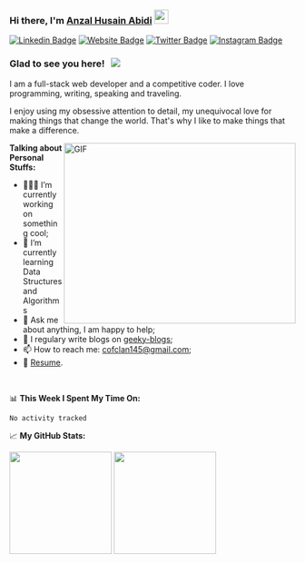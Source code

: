 ### Hi there, I'm <a href="https://anzalabidi.netlify.app" target="_blank">Anzal Husain Abidi</a>&nbsp;<img src="https://media.giphy.com/media/hvRJCLFzcasrR4ia7z/giphy.gif" width="25px" height="25px">

[![Linkedin Badge](https://img.shields.io/badge/-LinkedIn-0e76a8?style=flat-square&logo=Linkedin&logoColor=white)](https://www.linkedin.com/in/anzal-husain-abidi-740a40204/)
[![Website Badge](https://img.shields.io/badge/Website-3b5998?style=flat-square&logo=google-chrome&logoColor=white)](https://anzalabidi.netlify.app)
[![Twitter Badge](https://img.shields.io/badge/-Twitter-00acee?style=flat-square&logo=Twitter&logoColor=white)](https://twitter.com/AnzalAbidi)
[![Instagram Badge](https://img.shields.io/badge/-Instagram-e4405f?style=flat-square&logo=Instagram&logoColor=white)](https://instagram.com/anzalabidi/)


### Glad to see you here! &nbsp; ![](https://visitor-badge.glitch.me/badge?page_id=anzal1.anzal1)

I am a full-stack web developer and a competitive coder. I love programming, writing, speaking and traveling.

 I enjoy using my obsessive attention to detail, my unequivocal love for making things that change the world. That's why I like to make things that make a difference.

<img align="right" alt="GIF" src="https://i.giphy.com/media/qgQUggAC3Pfv687qPC/giphy.webp" width="408" height="318" border-radius="20%" />
  

**Talking about Personal Stuffs:**

- 👨🏻‍💻 I’m currently working on something cool;
- 🚀 I’m currently learning Data Structures and Algorithms
- 💬 Ask me about anything, I am happy to help;
- 📝 I regulary write blogs on [geeky-blogs](https://geeky-blogs.netlify.app/);
- 📫 How to reach me: cofclan145@gmail.com;
- 📝 [Resume](https://anzalabidi.netlify.app/#/).

</br>

📊 **This Week I Spent My Time On:**
<!--START_SECTION:waka-->

```text
No activity tracked
```

<!--END_SECTION:waka-->


📈 **My GitHub Stats:**

<p>
  <img height="180em" src="https://github-readme-stats.vercel.app/api?username=anzal1&theme=dracula&show_icons=true&hide_border=true&&count_private=true&include_all_commits=true" />
  <img height="180em" src="https://github-readme-stats.vercel.app/api/top-langs/?username=anzal1&exclude_repo=KNN-Image-Classification&theme=dracula&show_icons=true&hide_border=true&layout=compact&langs_count=8"/>
</p>




